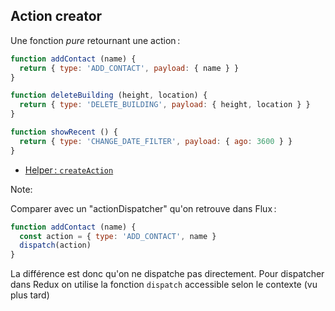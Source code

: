 ## Action creator

Une fonction *pure* retournant une action :

```js
function addContact (name) {
  return { type: 'ADD_CONTACT', payload: { name } }
}
```

```js
function deleteBuilding (height, location) {
  return { type: 'DELETE_BUILDING', payload: { height, location } }
}
```

```js
function showRecent () {
  return { type: 'CHANGE_DATE_FILTER', payload: { ago: 3600 } }
}
```

* [Helper : `createAction`](#/helpers-createaction)

Note:

Comparer avec un "actionDispatcher" qu'on retrouve dans Flux :

```js
function addContact (name) {
  const action = { type: 'ADD_CONTACT', name }
  dispatch(action)
}
```

La différence est donc qu'on ne dispatche pas directement. Pour dispatcher dans Redux on utilise la fonction `dispatch` accessible selon le contexte (vu plus tard)
